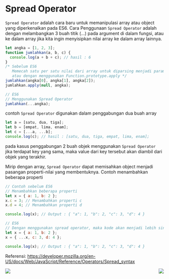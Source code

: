 # Spread Operator

`Spread Operator` adalah cara baru untuk memanipulasi array atau object yang diperkenalkan pada ES6. Cara Penggunaan `Spread Operator` adalah dengan melambangkan 3 buah titik (...) pada argument di dalam fungsi, atau ke dalam array jika kita ingin menyisipkan nilai array ke dalam array lainnya.

```javascript
let angka = [1, 2, 3];
function jumlahkan(a, b, c) {
  console.log(a + b + c); // hasil : 6
}
/* Sebelum ES6
   Memecah satu per satu nilai dari array untuk diparsing menjadi parameter
   atau dengan menggunakan Function.prototype.apply */
jumlahkan(angka[0], angka[1], angka[2]);
jumlahkan.apply(null, angka);

// ES6
// Menggunakan Spread Operator
jumlahkan(...angka);
```

contoh `Spread Operator` digunakan dalam penggabungan dua buah array

```javascript
let a = [satu, dua, tiga];
let b = [empat, lima, enam];
let c = [...a, ...b];
console.log(c); // hasil : [satu, dua, tiga, empat, lima, enam];
```

pada kasus penggabungan 2 buah objek menggunakan `Spread Operator` jika terdapat key yang sama, maka value dari key tersebut akan diambil dari objek yang terakhir.

Mirip dengan array, `Spread Operator` dapat memisahkan object menjadi pasangan properti-nilai yang membentuknya. Contoh menambahkan beberapa properti

```javascript
// Contoh sebelum ES6
// Menambahkan beberapa properti
let x = { a: 1, b: 2 };
x.c = 3; // Menambahkan properti c
x.d = 4; // Menambahkan properti d

console.log(x); // Output : { "a": 1, "b": 2, "c": 3, "d": 4 }

// ES6
// Dengan menggunakan spread operator, maka kode akan menjadi lebih singkat
let x = { a: 1, b: 2 };
x = { ...x, c: 3, d: 4 };

console.log(x); // Output : { "a": 1, "b": 2, "c": 3, "d": 4 }
```

Referensi: https://developer.mozilla.org/en-US/docs/Web/JavaScript/Reference/Operators/Spread_syntax

[<img align="left" src="https://api.bellshade.org/badge/navigation?badgeType=previous&text=For%20of%20Loop" />](../007_for_of_loop)

[<img align="right" src="https://api.bellshade.org/badge/navigation?badgeType=next&text=Function%20Rest%20Parameter" />](../009_function_rest_parameter)